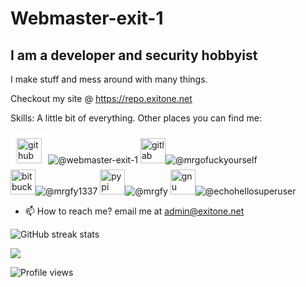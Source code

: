 <h1>Webmaster-exit-1</h1>

<h2>I am a developer and security hobbyist</h2>

I make stuff and mess around with many things.

Checkout my site @
https://repo.exitone.net

Skills: A little bit of everything.
Other places you can find me:

<img src='https://cdn.jsdelivr.net/npm/simple-icons@3.0.1/icons/github.svg' alt='github' height='40' style='background-color:white;padding:10px;'>![  @webmaster-exit-1](https://github.com/webmaster-exit-1)
<img src='https://cdn.jsdelivr.net/npm/simple-icons@3.0.1/icons/gitlab.svg' alt='gitlab' height='40'>![  @mrgofuckyourself](https://gitlab.com/mrgofuckyourself)  
<img src='https://cdn.jsdelivr.net/npm/simple-icons@3.0.1/icons/bitbucket.svg' alt='bitbucket' height='40'>![  @mrgfy1337](https://bitbucket.org/mrgfy1337/)
<img src='https://cdn.jsdelivr.net/npm/simple-icons@3.0.1/icons/pypi.svg' alt='pypi' height='40'>![  @mrgfy](https://pypi.org/user/mrgfy/)
<img src='https://cdn.jsdelivr.net/npm/simple-icons@3.0.1/icons/gnu.svg' alt='gnu' height='40'>![  @echohellosuperuser](https://www.fsf.org)          

- 📫 How to reach me? email me at admin@exitone.net

![GitHub streak stats](https://github-readme-streak-stats.herokuapp.com/?user=webmaster-exit-1)  

<img src='https://static.fsf.org/nosvn/associate/crm/1075729.png'>

![Profile views](https://gpvc.arturio.dev/webmaster-exit-1)  

<!---
webmaster-exit-1/webmaster-exit-1 is a ✨ special ✨ repository because its `README.md` (this file) appears on your GitHub profile.
You can click the Preview link to take a look at your changes.
--->
